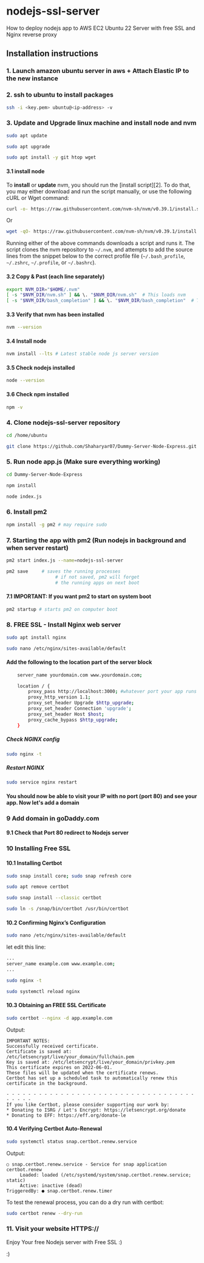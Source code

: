 # nodejs-ssl-server

How to deploy nodejs app to AWS EC2 Ubuntu 22 Server with free SSL and Nginx reverse proxy

## Installation instructions

### 1. Launch amazon ubuntu server in aws + Attach Elastic IP to the new instance

### 2. ssh to ubuntu to install packages

```sh
ssh -i <key.pem> ubuntu@<ip-address> -v
```

### 3. Update and Upgrade linux machine and install node and nvm 

```sh
sudo apt update
```

```sh
sudo apt upgrade
```

```sh
sudo apt install -y git htop wget
```

#### 3.1 install node

To **install** or **update** nvm, you should run the [install script][2]. To do that, you may either download and run the script manually, or use the following cURL or Wget command:
```sh
curl -o- https://raw.githubusercontent.com/nvm-sh/nvm/v0.39.1/install.sh | bash
```
Or
```sh
wget -qO- https://raw.githubusercontent.com/nvm-sh/nvm/v0.39.1/install.sh | bash
```

Running either of the above commands downloads a script and runs it. The script clones the nvm repository to `~/.nvm`, and attempts to add the source lines from the snippet below to the correct profile file (`~/.bash_profile`, `~/.zshrc`, `~/.profile`, or `~/.bashrc`).

#### 3.2 Copy & Past (each line separately)
<a id="profile_snippet"></a>
```sh
export NVM_DIR="$HOME/.nvm"
[ -s "$NVM_DIR/nvm.sh" ] && \. "$NVM_DIR/nvm.sh"  # This loads nvm
[ -s "$NVM_DIR/bash_completion" ] && \. "$NVM_DIR/bash_completion"  # This loads nvm bash_completion
```

#### 3.3 Verify that nvm has been installed

```sh
nvm --version
```

#### 3.4 Install node

```sh
nvm install --lts # Latest stable node js server version
```

#### 3.5 Check nodejs installed
```sh
node --version
```

#### 3.6 Check npm installed
```sh
npm -v
```

### 4. Clone nodejs-ssl-server repository

```sh
cd /home/ubuntu
```

```sh
git clone https://github.com/Shaharyar07/Dummy-Server-Node-Express.git
```

### 5. Run node app.js  (Make sure everything working)

```sh
cd Dummy-Server-Node-Express
```

```sh
npm install
```

```sh
node index.js
```

### 6. Install pm2
```sh
npm install -g pm2 # may require sudo
```

### 7. Starting the app with pm2 (Run nodejs in background and when server restart)
```sh
pm2 start index.js --name=nodejs-ssl-server
```
```sh
pm2 save     # saves the running processes
                  # if not saved, pm2 will forget
                  # the running apps on next boot
```

#### 7.1 IMPORTANT: If you want pm2 to start on system boot
```sh
pm2 startup # starts pm2 on computer boot
```

### 8. FREE SSL - Install Nginx web server

```sh
sudo apt install nginx
```

```sh
sudo nano /etc/nginx/sites-available/default
```

#### Add the following to the location part of the server block

```sh
    server_name yourdomain.com www.yourdomain.com;

    location / {
        proxy_pass http://localhost:3000; #whatever port your app runs on
        proxy_http_version 1.1;
        proxy_set_header Upgrade $http_upgrade;
        proxy_set_header Connection 'upgrade';
        proxy_set_header Host $host;
        proxy_cache_bypass $http_upgrade;
    }
```

##### Check NGINX config
```sh
sudo nginx -t
```

##### Restart NGINX
```sh
sudo service nginx restart
```

#### You should now be able to visit your IP with no port (port 80) and see your app. Now let's add a domain

### 9 Add domain in goDaddy.com

#### 9.1 Check that Port 80 redirect to Nodejs server

### 10 Installing Free SSL

#### 10.1 Installing Certbot

```sh
sudo snap install core; sudo snap refresh core
```

```sh
sudo apt remove certbot
```

```sh
sudo snap install --classic certbot
```

```sh
sudo ln -s /snap/bin/certbot /usr/bin/certbot
```

#### 10.2 Confirming Nginx’s Configuration
```sh
sudo nano /etc/nginx/sites-available/default
```

let edit this line:
```sh
...
server_name example.com www.example.com;
...
```

```sh
sudo nginx -t
```

```sh
sudo systemctl reload nginx
```

#### 10.3 Obtaining an FREE SSL Certificate
```sh
sudo certbot --nginx -d app.example.com 
```

Output:
```
IMPORTANT NOTES:
Successfully received certificate.
Certificate is saved at: /etc/letsencrypt/live/your_domain/fullchain.pem
Key is saved at: /etc/letsencrypt/live/your_domain/privkey.pem
This certificate expires on 2022-06-01.
These files will be updated when the certificate renews.
Certbot has set up a scheduled task to automatically renew this certificate in the background.

- - - - - - - - - - - - - - - - - - - - - - - - - - - - - - - - - - - - - - - -
If you like Certbot, please consider supporting our work by:
* Donating to ISRG / Let's Encrypt: https://letsencrypt.org/donate
* Donating to EFF: https://eff.org/donate-le
```

#### 10.4 Verifying Certbot Auto-Renewal
```sh
sudo systemctl status snap.certbot.renew.service
```
Output:
```
○ snap.certbot.renew.service - Service for snap application certbot.renew
     Loaded: loaded (/etc/systemd/system/snap.certbot.renew.service; static)
     Active: inactive (dead)
TriggeredBy: ● snap.certbot.renew.timer
```

To test the renewal process, you can do a dry run with certbot:

```sh
sudo certbot renew --dry-run
```

### 11. Visit your website HTTPS://<your website>
  Enjoy Your free Nodejs server with Free SSL :)
  
:)

